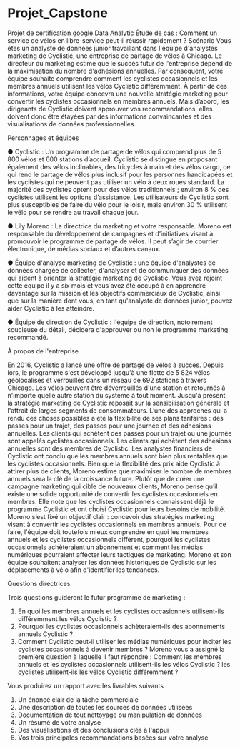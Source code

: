 # Projet_Capstone
Projet de certification google Data Analytic
Étude de cas : Comment un service de vélos en libre-service peut-il réussir rapidement ?
Scénario
Vous êtes un analyste de données junior travaillant dans l'équipe d'analystes marketing de Cyclistic, une entreprise de partage de vélos à Chicago. Le directeur du marketing estime que le succès futur de l'entreprise dépend de la maximisation du nombre d'adhésions annuelles. Par conséquent, votre équipe souhaite comprendre comment les cyclistes occasionnels et les membres annuels utilisent les vélos Cyclistic différemment. À partir de ces informations, votre équipe concevra une nouvelle stratégie marketing pour convertir les cyclistes occasionnels en membres annuels. Mais d’abord, les dirigeants de Cyclistic doivent approuver vos recommandations, elles doivent donc être étayées par des informations convaincantes et des visualisations de données professionnelles.

Personnages et équipes

● Cyclistic : Un programme de partage de vélos qui comprend plus de 5 800 vélos et 600 stations d’accueil. Cyclistic se distingue en proposant également des vélos inclinables, des tricycles à main et des vélos cargo, ce qui rend le partage de vélos plus inclusif pour les personnes handicapées et les cyclistes qui ne peuvent pas utiliser un vélo à deux roues standard. La majorité des cyclistes optent pour des vélos traditionnels ; environ 8 % des cyclistes utilisent les options d’assistance. Les utilisateurs de Cyclistic sont plus susceptibles de faire du vélo pour le loisir, mais environ 30 % utilisent le vélo pour se rendre au travail chaque jour.

● Lily Moreno : La directrice du marketing et votre responsable. Moreno est responsable du développement de campagnes et d’initiatives visant à promouvoir le programme de partage de vélos. Il peut s’agir de courrier électronique, de médias sociaux et d’autres canaux.

● Équipe d'analyse marketing de Cyclistic : une équipe d'analystes de données chargée de collecter, d'analyser et de communiquer des données qui aident à orienter la stratégie marketing de Cyclistic. Vous avez rejoint cette équipe il y a six mois et vous avez été occupé à en apprendre davantage sur la mission et les objectifs commerciaux de Cyclistic, ainsi que sur la manière dont vous, en tant qu'analyste de données junior, pouvez aider Cyclistic à les atteindre.

● Équipe de direction de Cyclistic : l'équipe de direction, notoirement soucieuse du détail, décidera d'approuver ou non le programme marketing recommandé. 

À propos de l'entreprise 

En 2016, Cyclistic a lancé une offre de partage de vélos à succès. Depuis lors, le programme s'est développé jusqu'à une flotte de 5 824 vélos géolocalisés et verrouillés dans un réseau de 692 stations à travers Chicago. Les vélos peuvent être déverrouillés d'une station et retournés à n'importe quelle autre station du système à tout moment. 
Jusqu'à présent, la stratégie marketing de Cyclistic reposait sur la sensibilisation générale et l'attrait de larges segments de consommateurs. L’une des approches qui a rendu ces choses possibles a été la flexibilité de ses plans tarifaires : des passes pour un trajet, des passes pour une journée et des adhésions annuelles. Les clients qui achètent des passes pour un trajet ou une journée sont appelés cyclistes occasionnels. Les clients qui achètent des adhésions annuelles sont des membres de Cyclistic. 
Les analystes financiers de Cyclistic ont conclu que les membres annuels sont bien plus rentables que les cyclistes occasionnels. Bien que la flexibilité des prix aide Cyclistic à attirer plus de clients, Moreno estime que maximiser le nombre de membres annuels sera la clé de la croissance future. Plutôt que de créer une campagne marketing qui cible de nouveaux clients, Moreno pense qu’il existe une solide opportunité de convertir les cyclistes occasionnels en membres. Elle note que les cyclistes occasionnels connaissent déjà le programme Cyclistic et ont choisi Cyclistic pour leurs besoins de mobilité. 
Moreno s’est fixé un objectif clair : concevoir des stratégies marketing visant à convertir les cyclistes occasionnels en membres annuels. Pour ce faire, l'équipe doit toutefois mieux comprendre en quoi les membres annuels et les cyclistes occasionnels diffèrent, pourquoi les cyclistes occasionnels achèteraient un abonnement et comment les médias numériques pourraient affecter leurs tactiques de marketing. Moreno et son équipe souhaitent analyser les données historiques de Cyclistic sur les déplacements à vélo afin d'identifier les tendances.

Questions directrices

Trois questions guideront le futur programme de marketing :
1. En quoi les membres annuels et les cyclistes occasionnels utilisent-ils différemment les vélos Cyclistic ?
2. Pourquoi les cyclistes occasionnels achèteraient-ils des abonnements annuels Cyclistic ?
3. Comment Cyclistic peut-il utiliser les médias numériques pour inciter les cyclistes occasionnels à devenir membres ?
Moreno vous a assigné la première question à laquelle il faut répondre : Comment les membres annuels et les cyclistes occasionnels utilisent-ils les vélos Cyclistic ? les cyclistes utilisent-ils les vélos Cyclistic différemment ?


Vous produirez un rapport avec les livrables suivants :
1. Un énoncé clair de la tâche commerciale
2. Une description de toutes les sources de données utilisées
3. Documentation de tout nettoyage ou manipulation de données
4. Un résumé de votre analyse
5. Des visualisations et des conclusions clés à l'appui
6. Vos trois principales recommandations basées sur votre analyse

